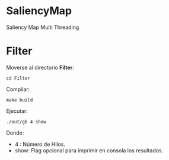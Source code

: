 # SaliencyMap
Saliency Map Multi Threading

# Filter

Moverse al directorio **Filter**:

```
cd Filter
```

Compilar:

```
make build
```

Ejecutar:

```
./out/gb 4 show
```
Donde: 

*  4 : Número de Hilos.
*  show: Flag opcional para imprimir en consola los resultados.
